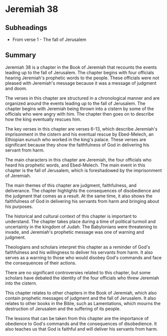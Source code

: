 # Jeremiah 38

## Subheadings

* From verse 1 - The fall of Jerusalem

## Summary

Jeremiah 38 is a chapter in the Book of Jeremiah that recounts the events leading up to the fall of Jerusalem. The chapter begins with four officials hearing Jeremiah's prophetic words to the people. These officials were not pleased with Jeremiah's message because it was a message of judgment and doom.

The verses in this chapter are structured in a chronological manner and are organized around the events leading up to the fall of Jerusalem. The chapter begins with Jeremiah being thrown into a cistern by some of the officials who were angry with him. The chapter then goes on to describe how the king eventually rescues him.

The key verses in this chapter are verses 6-13, which describe Jeremiah's imprisonment in the cistern and his eventual rescue by Ebed-Melech, an Ethiopian eunuch who worked in the king's palace. These verses are significant because they show the faithfulness of God in delivering his servant from harm.

The main characters in this chapter are Jeremiah, the four officials who heard his prophetic words, and Ebed-Melech. The main event in this chapter is the fall of Jerusalem, which is foreshadowed by the imprisonment of Jeremiah.

The main themes of this chapter are judgment, faithfulness, and deliverance. The chapter highlights the consequences of disobedience and the judgment that comes as a result. At the same time, it also shows the faithfulness of God in delivering his servants from harm and bringing about his purposes.

The historical and cultural context of this chapter is important to understand. The chapter takes place during a time of political turmoil and uncertainty in the kingdom of Judah. The Babylonians were threatening to invade, and Jeremiah's prophetic message was one of warning and judgment.

Theologians and scholars interpret this chapter as a reminder of God's faithfulness and his willingness to deliver his servants from harm. It also serves as a warning to those who would disobey God's commands and face the consequences of their actions.

There are no significant controversies related to this chapter, but some scholars have debated the identity of the four officials who threw Jeremiah into the cistern.

This chapter relates to other chapters in the Book of Jeremiah, which also contain prophetic messages of judgment and the fall of Jerusalem. It also relates to other books in the Bible, such as Lamentations, which mourns the destruction of Jerusalem and the suffering of its people.

The lessons that can be taken from this chapter are the importance of obedience to God's commands and the consequences of disobedience. It also teaches us that God is faithful and will deliver his servants from harm.